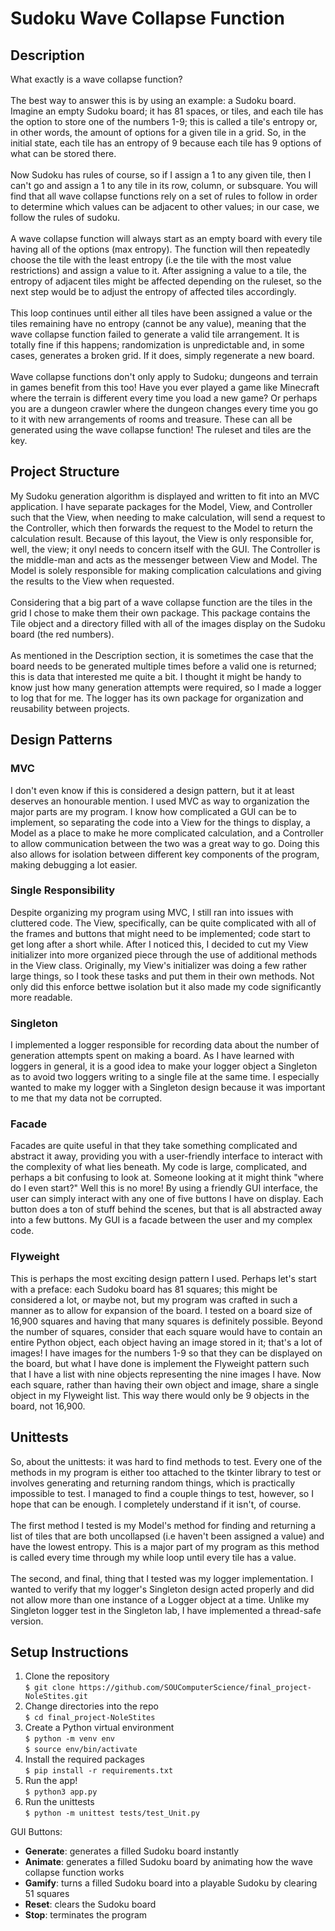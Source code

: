 # Sudoku Wave Collapse Function

## Description
What exactly is a wave collapse function?<br>
<br>
The best way to answer this is by using an example: a Sudoku board. Imagine an empty Sudoku board; it has 81 spaces, or tiles, and each tile has the option to store one of the numbers 1-9; this is called a tile's entropy or, in other words, the amount of options for a given tile in a grid. So, in the initial state, each tile has an entropy of 9 because each tile has 9 options of what can be stored there.<br>
<br>
Now Sudoku has rules of course, so if I assign a 1 to any given tile, then I can't go and assign a 1 to any tile in its row, column, or subsquare. You will find that all wave collapse functions rely on a set of rules to follow in order to determine which values can be adjacent to other values; in our case, we follow the rules of sudoku.<br>
<br>
A wave collapse function will always start as an empty board with every tile having all of the options (max entropy). The function will then repeatedly choose the tile with the least entropy (i.e the tile with the most value restrictions) and assign a value to it. After assigning a value to a tile, the entropy of adjacent tiles might be affected depending on the ruleset, so the next step would be to adjust the entropy of affected tiles accordingly.<br>
<br>
This loop continues until either all tiles have been assigned a value or the tiles remaining have no entropy (cannot be any value), meaning that the wave collapse function failed to generate a valid tile arrangement. It is totally fine if this happens; randomization is unpredictable and, in some cases, generates a broken grid. If it does, simply regenerate a new board.<br>
<br>
Wave collapse functions don't only apply to Sudoku; dungeons and terrain in games benefit from this too! Have you ever played a game like Minecraft where the terrain is different every time you load a new game? Or perhaps you are a dungeon crawler where the dungeon changes every time you go to it with new arrangements of rooms and treasure. These can all be generated using the wave collapse function! The ruleset and tiles are the key.

## Project Structure
My Sudoku generation algorithm is displayed and written to fit into an MVC application. I have separate packages for the Model, View, and Controller such that the View, when needing to make calculation, will send a request to the Controller, which then forwards the request to the Model to return the calculation result. Because of this layout, the View is only responsible for, well, the view; it onyl needs to concern itself with the GUI. The Controller is the middle-man and acts as the messenger between View and Model. The Model is solely responsible for making complication calculations and giving the results to the View when requested.<br>
<br>
Considering that a big part of a wave collapse function are the tiles in the grid I chose to make them their own package. This package contains the Tile object and a directory filled with all of the images display on the Sudoku board (the red numbers).<br>
<br>
As mentioned in the Description section, it is sometimes the case that the board needs to be generated multiple times before a valid one is returned; this is data that interested me quite a bit. I thought it might be handy to know just how many generation attempts were required, so I made a logger to log that for me. The logger has its own package for organization and reusability between projects.

## Design Patterns

### MVC
I don't even know if this is considered a design pattern, but it at least deserves an honourable mention. I used MVC as way to organization the major parts
are my program. I know how complicated a GUI can be to implement, so separating the code into a View for the things to display, a Model as a place to make he more complicated calculation, and a Controller to allow communication between the two was a great way to go. Doing this also allows for isolation between different key components of the program, making debugging a lot easier.

### Single Responsibility
Despite organizing my program using MVC, I still ran into issues with cluttered code. The View, specifically, can be quite complicated with all of the frames and buttons that might need to be implemented; code start to get long after a short while. After I noticed this, I decided to cut my View initializer into more organized piece through the use of additional methods in the View class. Originally, my View's initializer was doing a few rather large things, so I took these tasks and put them in their own methods. Not only did this enforce bettwe isolation but it also made my code significantly more readable.

### Singleton
I implemented a logger responsible for recording data about the number of generation attempts spent on making a board. As I have learned with loggers in general, it is a good idea to make your logger object a Singleton as to avoid two loggers writing to a single file at the same time. I especially wanted to make my logger with a Singleton design because it was important to me that my data not be corrupted.

### Facade
Facades are quite useful in that they take something complicated and abstract it away, providing you with a user-friendly interface to interact with the complexity of what lies beneath. My code is large, complicated, and perhaps a bit confusing to look at. Someone looking at it might think "where do I even start?" Well this is no more! By using a friendly GUI interface, the user can simply interact with any one of five buttons I have on display. Each button does a ton of stuff behind the scenes, but that is all abstracted away into a few buttons. My GUI is a facade between the user and my complex code.

### Flyweight
This is perhaps the most exciting design pattern I used. Perhaps let's start with a preface: each Sudoku board has 81 squares; this might be considered a lot, or maybe not, but my program was crafted in such a manner as to allow for expansion of the board. I tested on a board size of 16,900 squares and having that many squares is definitely possible. Beyond the number of squares, consider that each square would have to contain an entire Python object, each object having an image stored in it; that's a lot of images! I have images for the numbers 1-9 so that they can be displayed on the board, but what I have done is implement the Flyweight pattern such that I have a list with nine objects representing the nine images I have. Now each square, rather than having their own object and image, share a single object in my Flyweight list. This way there would only be 9 objects in the board, not 16,900.

## Unittests
So, about the unittests: it was hard to find methods to test. Every one of the methods in my program is either too attached to the tkinter library to test or involves generating and returning random things, which is practically impossible to test. I managed to find a couple things to test, however, so I hope that can be enough. I completely understand if it isn't, of course.<br>
<br>
The first method I tested is my Model's method for finding and returning a list of tiles that are both uncollapsed (i.e haven't been assigned a value) and have the lowest entropy. This is a major part of my program as this method is called every time through my while loop until every tile has a value.<br>
<br>
The second, and final, thing that I tested was my logger implementation. I wanted to verify that my logger's Singleton design acted properly and did not allow more than one instance of a Logger object at a time. Unlike my Singleton logger test in the Singleton lab, I have implemented a thread-safe version.

## Setup Instructions
1. Clone the repository   
`$ git clone https://github.com/SOUComputerScience/final_project-NoleStites.git`
2. Change directories into the repo    
`$ cd final_project-NoleStites` 
3. Create a Python virtual environment    
`$ python -m venv env`   
`$ source env/bin/activate`     
4. Install the required packages     
`$ pip install -r requirements.txt` 
5. Run the app!    
`$ python3 app.py`
6. Run the unittests    
`$ python -m unittest tests/test_Unit.py`   

GUI Buttons:
- **Generate**: generates a filled Sudoku board instantly
- **Animate**:  generates a filled Sudoku board by animating how the wave collapse function works
- **Gamify**:   turns a filled Sudoku board into a playable Sudoku by clearing 51 squares
- **Reset**:    clears the Sudoku board
- **Stop**:     terminates the program
